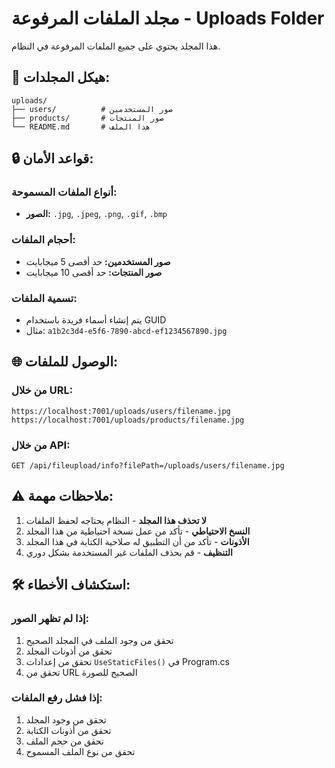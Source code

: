 # مجلد الملفات المرفوعة - Uploads Folder

هذا المجلد يحتوي على جميع الملفات المرفوعة في النظام.

## 📁 هيكل المجلدات:

```
uploads/
├── users/          # صور المستخدمين
├── products/       # صور المنتجات
└── README.md       # هذا الملف
```

## 🔒 قواعد الأمان:

### أنواع الملفات المسموحة:
- **الصور:** `.jpg`, `.jpeg`, `.png`, `.gif`, `.bmp`

### أحجام الملفات:
- **صور المستخدمين:** حد أقصى 5 ميجابايت
- **صور المنتجات:** حد أقصى 10 ميجابايت

### تسمية الملفات:
- يتم إنشاء أسماء فريدة باستخدام GUID
- مثال: `a1b2c3d4-e5f6-7890-abcd-ef1234567890.jpg`

## 🌐 الوصول للملفات:

### من خلال URL:
```
https://localhost:7001/uploads/users/filename.jpg
https://localhost:7001/uploads/products/filename.jpg
```

### من خلال API:
```
GET /api/fileupload/info?filePath=/uploads/users/filename.jpg
```

## ⚠️ ملاحظات مهمة:

1. **لا تحذف هذا المجلد** - النظام يحتاجه لحفظ الملفات
2. **النسخ الاحتياطي** - تأكد من عمل نسخة احتياطية من هذا المجلد
3. **الأذونات** - تأكد من أن التطبيق له صلاحية الكتابة في هذا المجلد
4. **التنظيف** - قم بحذف الملفات غير المستخدمة بشكل دوري

## 🛠️ استكشاف الأخطاء:

### إذا لم تظهر الصور:
1. تحقق من وجود الملف في المجلد الصحيح
2. تحقق من أذونات المجلد
3. تحقق من إعدادات `UseStaticFiles()` في Program.cs
4. تحقق من URL الصحيح للصورة

### إذا فشل رفع الملفات:
1. تحقق من وجود المجلد
2. تحقق من أذونات الكتابة
3. تحقق من حجم الملف
4. تحقق من نوع الملف المسموح

